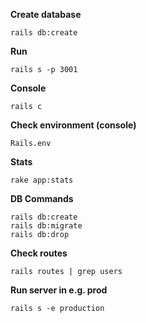 **Create database**
```
rails db:create
```
**Run**
```
rails s -p 3001
```
**Console**
```
rails c
```
**Check environment (console)**
```
Rails.env
```
**Stats**
```
rake app:stats
```
**DB Commands**
```
rails db:create
rails db:migrate
rails db:drop
```
**Check routes**
```
rails routes | grep users
```
**Run server in e.g. prod**
```
rails s -e production
```

